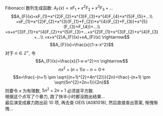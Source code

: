 Fibonacci 数列生成函数: $A_{F}(x)=xF_{1}+x^{2}F_{2}+x^{3}F_{3}+...$
$$A_{F}(x)=xF_{1}+x^{2}F_{2}+x^{3}F_{3}+x^{4}F_{4}+x^{5}F_{5}+...\\
=xF_{1}+x^{2}F_{2}+x^{3}(F_{1}+F_{2})+x^{4}(F_{2}+F_{3})+x^{5}(F_{3}+F_{4})+...\\
=x+x^{3}F_{1}+x^{4}F_{2}+x^{5}F_{3}+...+x^{2}F_{1}+x^{3}F_{2}+x^{4}F_{3}+...\\
=x+x^{2}A_{F}(x)+xA_{F}(x) \rightarrow$$
$$A_{F}(x)=\frac{x}{1-x-x^2}$$
对于 $n \in \mathbb{Z}^{+}$, 令 
$$A_{F}(x)=\frac{x}{1-x-x^2}=n \rightarrow$$
$$nx^{2}+(n+1)x-n=0 \rightarrow$$
$$x=\frac{-(n+1) \pm \sqrt{(n+1)^{2}+4n^{2}}}{2n}=\frac{-(n+1) \pm \sqrt{5n^{2}+2n+1}}{2n}$$
则要令 $x$ 为有理数, $5n^{2}+2n+1$ 必须是平方数.  
根据这个点写了个暴力, 跑了快半小时都没跑出结果...  
最后演变成暴力跑出前 10 项, 再去查 OEIS (A081018), 然后直接查出答案, 惭愧惭愧... 